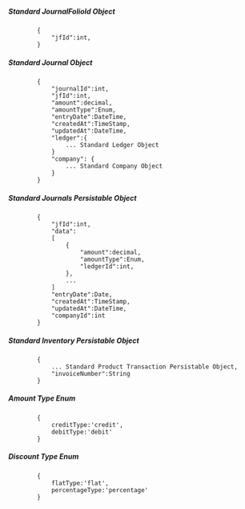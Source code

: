 ##### Standard JournalFolioId Object
			{
            	"jfId":int,
            }
			
##### Standard Journal Object
			{
				"journalId":int,
            	"jfId":int,
				"amount":decimal,
				"amountType":Enum,
				"entryDate":DateTime,
				"createdAt":TimeStamp,
				"updatedAt":DateTime,
				"ledger":{
					... Standard Ledger Object
				}
				"company": {
					... Standard Company Object
				}
            }
			
##### Standard Journals Persistable Object
			{
            	"jfId":int,
				"data":
				[
					{
						"amount":decimal,
						"amountType":Enum,
						"ledgerId":int,	
					},
					...
				]
				"entryDate":Date,
                "createdAt":TimeStamp,
                "updatedAt":DateTime,
                "companyId":int
			}
##### Standard Inventory Persistable Object
			{
				... Standard Product Transaction Persistable Object,
				"invoiceNumber":String
			}
##### Amount Type Enum
			{
				creditType:'credit',
				debitType:'debit'
			}
##### Discount Type Enum
			{
				flatType:'flat',
				percentageType:'percentage'
			}